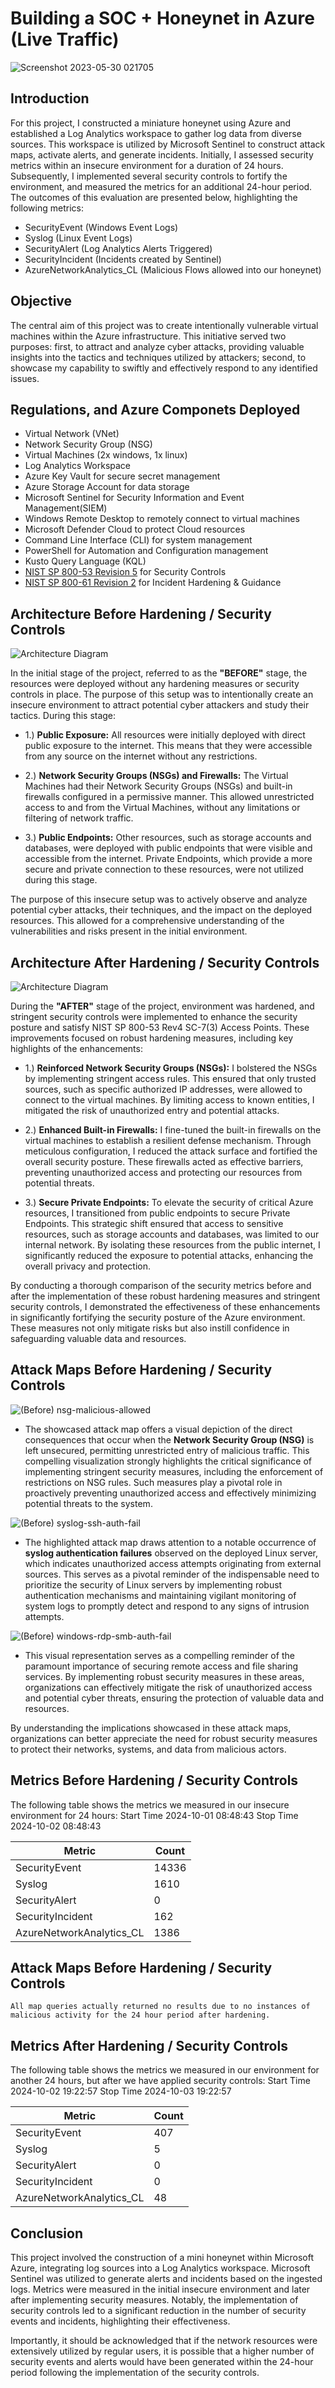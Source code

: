 
# Building a SOC + Honeynet in Azure (Live Traffic)
![Screenshot 2023-05-30 021705](https://user-images.githubusercontent.com/65828628/236935173-6cb5f050-376a-4396-97aa-c147d9297f52.gif)



## Introduction

For this project, I constructed a miniature honeynet using Azure and established a Log Analytics workspace to gather log data from diverse sources. This workspace is utilized by Microsoft Sentinel to construct attack maps, activate alerts, and generate incidents. Initially, I assessed security metrics within an insecure environment for a duration of 24 hours. Subsequently, I implemented several security controls to fortify the environment, and measured the metrics for an additional 24-hour period. The outcomes of this evaluation are presented below, highlighting the following metrics:

- SecurityEvent (Windows Event Logs)
- Syslog (Linux Event Logs)
- SecurityAlert (Log Analytics Alerts Triggered)
- SecurityIncident (Incidents created by Sentinel)
- AzureNetworkAnalytics_CL (Malicious Flows allowed into our honeynet)

## Objective
The central aim of this project was to create intentionally vulnerable virtual machines within the Azure infrastructure. This initiative served two purposes: first, to attract and analyze cyber attacks, providing valuable insights into the tactics and techniques utilized by attackers; second, to showcase my capability to swiftly and effectively respond to any identified issues.

## Regulations, and Azure Componets Deployed

- Virtual Network (VNet)
- Network Security Group (NSG)
- Virtual Machines (2x windows, 1x linux)
- Log Analytics Workspace
- Azure Key Vault for secure secret management 
- Azure Storage Account for data storage
- Microsoft Sentinel for Security Information and Event Management(SIEM)
- Windows Remote Desktop to remotely connect to virtual machines
- Microsoft Defender Cloud to protect Cloud resources 
- Command Line Interface (CLI) for system management 
- PowerShell for Automation and Configuration management 
- Kusto Query Language (KQL) 
- [NIST SP 800-53 Revision 5](https://csrc.nist.gov/publications/detail/sp/800-53/rev-5/final) for Security Controls 
- [NIST SP 800-61 Revision 2](https://csrc.nist.gov/publications/detail/sp/800-61/rev-2/final) for Incident Hardening & Guidance 


## Architecture Before Hardening / Security Controls
![Architecture Diagram](https://i.imgur.com/aBDwnKb.jpg)

In the initial stage of the project, referred to as the <b>"BEFORE"</b> stage, the resources were deployed without any hardening measures or security controls in place. The purpose of this setup was to intentionally create an insecure environment to attract potential cyber attackers and study their tactics. During this stage:

- 1.) <b>Public Exposure:</b> All resources were initially deployed with direct public exposure to the internet. This means that they were accessible from any source on the internet without any restrictions.

- 2.) <b>Network Security Groups (NSGs) and Firewalls:</b> The Virtual Machines had their Network Security Groups (NSGs) and built-in firewalls configured in a permissive manner. This allowed unrestricted access to and from the Virtual Machines, without any limitations or filtering of network traffic.

- 3.) <b>Public Endpoints:</b> Other resources, such as storage accounts and databases, were deployed with public endpoints that were visible and accessible from the internet. Private Endpoints, which provide a more secure and private connection to these resources, were not utilized during this stage.

The purpose of this insecure setup was to actively observe and analyze potential cyber attacks, their techniques, and the impact on the deployed resources. This allowed for a comprehensive understanding of the vulnerabilities and risks present in the initial environment.



## Architecture After Hardening / Security Controls
![Architecture Diagram](https://i.imgur.com/YQNa9Pp.jpg)

During the <b>"AFTER"</b> stage of the project, environment was hardened, and stringent security controls were implemented to enhance the security posture and satisfy NIST SP 800-53 Rev4 SC-7(3) Access Points. These improvements focused on robust hardening measures, including key highlights of the enhancements:

- 1.) <b>Reinforced Network Security Groups (NSGs):</b> I bolstered the NSGs by implementing stringent access rules. This ensured that only trusted sources, such as specific authorized IP addresses, were allowed to connect to the virtual machines. By limiting access to known entities, I mitigated the risk of unauthorized entry and potential attacks.

- 2.) <b>Enhanced Built-in Firewalls:</b> I fine-tuned the built-in firewalls on the virtual machines to establish a resilient defense mechanism. Through meticulous configuration, I reduced the attack surface and fortified the overall security posture. These firewalls acted as effective barriers, preventing unauthorized access and protecting our resources from potential threats.

- 3.) <b>Secure Private Endpoints:</b> To elevate the security of critical Azure resources, I transitioned from public endpoints to secure Private Endpoints. This strategic shift ensured that access to sensitive resources, such as storage accounts and databases, was limited to our internal network. By isolating these resources from the public internet, I significantly reduced the exposure to potential attacks, enhancing the overall privacy and protection.

By conducting a thorough comparison of the security metrics before and after the implementation of these robust hardening measures and stringent security controls, I demonstrated the effectiveness of these enhancements in significantly fortifying the security posture of the Azure environment. These measures not only mitigate risks but also instill confidence in safeguarding valuable data and resources.




## Attack Maps Before Hardening / Security Controls
![(Before) nsg-malicious-allowed ](https://github.com/ryanjustindejesus/Azure-SOC-Honey-Project/blob/main/nsg-malicious-allowed-in.png)


- The showcased attack map offers a visual depiction of the direct consequences that occur when the <b>Network Security Group (NSG)</b> is left unsecured, permitting unrestricted entry of malicious traffic. This compelling visualization strongly highlights the critical significance of implementing stringent security measures, including the enforcement of restrictions on NSG rules. Such measures play a pivotal role in proactively preventing unauthorized access and effectively minimizing potential threats to the system.


![(Before) syslog-ssh-auth-fail](https://github.com/ryanjustindejesus/Azure-SOC-Honey-Project/blob/main/linux-ssh-auth-fail.png)

- The highlighted attack map draws attention to a notable occurrence of <b>syslog authentication failures</b> observed on the deployed Linux server, which indicates unauthorized access attempts originating from external sources. This serves as a pivotal reminder of the indispensable need to prioritize the security of Linux servers by implementing robust authentication mechanisms and maintaining vigilant monitoring of system logs to promptly detect and respond to any signs of intrusion attempts.

![(Before) windows-rdp-smb-auth-fail](https://github.com/ryanjustindejesus/Azure-SOC-Honey-Project/blob/main/windows-rdp-auth-fail.png)

- This visual representation serves as a compelling reminder of the paramount importance of securing remote access and file sharing services. By implementing robust security measures in these areas, organizations can effectively mitigate the risk of unauthorized access and potential cyber threats, ensuring the protection of valuable data and resources.

By understanding the implications showcased in these attack maps, organizations can better appreciate the need for robust security measures to protect their networks, systems, and data from malicious actors.

## Metrics Before Hardening / Security Controls

The following table shows the metrics we measured in our insecure environment for 24 hours:
Start Time   2024-10-01 08:48:43
Stop Time    2024-10-02 08:48:43

| Metric                   | Count
| ------------------------ | -----
| SecurityEvent            | 14336
| Syslog                   | 1610
| SecurityAlert            | 0
| SecurityIncident         | 162
| AzureNetworkAnalytics_CL | 1386

## Attack Maps Before Hardening / Security Controls

```All map queries actually returned no results due to no instances of malicious activity for the 24 hour period after hardening.```

## Metrics After Hardening / Security Controls

The following table shows the metrics we measured in our environment for another 24 hours, but after we have applied security controls:
Start Time 2024-10-02 19:22:57
Stop Time	2024-10-03 19:22:57

| Metric                   | Count
| ------------------------ | -----
| SecurityEvent            | 407
| Syslog                   | 5
| SecurityAlert            | 0
| SecurityIncident         | 0
| AzureNetworkAnalytics_CL | 48

## Conclusion

This project involved the construction of a mini honeynet within Microsoft Azure, integrating log sources into a Log Analytics workspace. Microsoft Sentinel was utilized to generate alerts and incidents based on the ingested logs. Metrics were measured in the initial insecure environment and later after implementing security measures. Notably, the implementation of security controls led to a significant reduction in the number of security events and incidents, highlighting their effectiveness.

Importantly, it should be acknowledged that if the network resources were extensively utilized by regular users, it is possible that a higher number of security events and alerts would have been generated within the 24-hour period following the implementation of the security controls.
